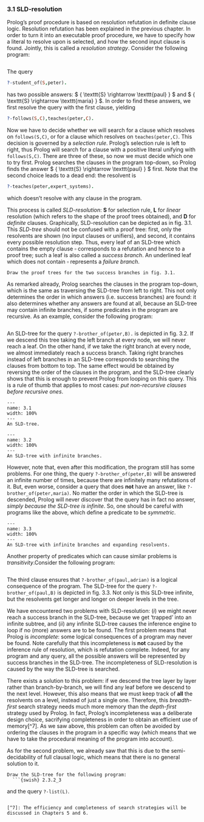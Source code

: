 ### 3.1 SLD-resolution ###

Prolog&rsquo;s proof procedure is based on resolution refutation in definite clause logic. Resolution refutation has been explained in the previous chapter. In order to turn it into an executable proof procedure, we have to specify how a literal to resolve upon is selected, and how the second input clause is found. Jointly, this is called a *resolution strategy*. Consider the following program:
```{swish} 3.1.1
```
The query
```Prolog
?-student_of(S,peter).
```
has two possible answers: $ \{ \texttt{S} \rightarrow \texttt{paul} \} $ and $ \{ \texttt{S} \rightarrow \texttt{maria} \} $. In order to find these answers, we first resolve the query with the first clause, yielding
```Prolog
?-follows(S,C),teaches(peter,C).
```
Now we have to decide whether we will search for a clause which resolves on `follows(S,C)`, or for a clause which resolves on `teaches(peter,C)`. This decision is governed by a *selection rule*. Prolog&rsquo;s selection rule is left to right, thus Prolog will search for a clause with a positive literal unifying with `follows(S,C)`. There are three of these, so now we must decide which one to try first. Prolog searches the clauses in the program top-down, so Prolog finds the answer $ \{ \texttt{S} \rightarrow \texttt{paul} \} $ first. Note that the second choice leads to a dead end: the resolvent is
```Prolog
?-teaches(peter,expert_systems).
```
which doesn&rsquo;t resolve with any clause in the program.

This process is called *SLD-resolution*: **S** for selection rule, **L** for *linear* resolution (which refers to the shape of the proof trees obtained), and **D** for *definite* clauses. Graphically, SLD-resolution can be depicted as in fig. 3.1. This *SLD-tree* should not be confused with a proof tree: first, only the resolvents are shown (no input clauses or unifiers), and second, it contains every possible resolution step. Thus, every leaf of an SLD-tree which contains the empty clause $\square$ corresponds to a refutation and hence to a proof tree; such a leaf is also called a *success branch*. An underlined leaf which does not contain $\square$ represents a *failure branch*.

```{exercise} 3.1
Draw the proof trees for the two success branches in fig. 3.1.
```

As remarked already, Prolog searches the clauses in the program top-down, which is the same as traversing the SLD-tree from left to right. This not only determines the order in which answers (i.e. success branches) are found: it also determines whether any answers are found at all, because an SLD-tree may contain infinite branches, if some predicates in the program are recursive. As an example, consider the following program:
```{swish} 3.1.3_2
```
An SLD-tree for the query `?-brother_of(peter,B).` is depicted in fig. 3.2. If we descend this tree taking the left branch at every node, we will never reach a leaf. On the other hand, if we take the right branch at every node, we almost immediately reach a success branch. Taking right branches instead of left branches in an SLD-tree corresponds to searching the clauses from bottom to top. The same effect would be obtained by reversing the order of the clauses in the program, and the SLD-tree clearly shows that this is enough to prevent Prolog from looping on this query. This is a rule of thumb that applies to most cases: *put non-recursive clauses before recursive ones*.

```{figure} ../images/part_i/image022.svg
---
name: 3.1
width: 100%
---
An SLD-tree.
```

```{figure} ../images/part_i/image024.svg
---
name: 3.2
width: 100%
---
An SLD-tree with infinite branches.
```

However, note that, even after this modification, the program still has some problems. For one thing, the query `?-brother_of(peter,B)` will be answered an infinite number of times, because there are infinitely many refutations of it. But, even worse, consider a query that does **not** have an answer, like `?-brother_of(peter,maria)`. No matter the order in which the SLD-tree is descended, Prolog will never discover that the query has in fact no answer, *simply because the SLD-tree is infinite*. So, one should be careful with programs like the above, which define a predicate to be *symmetric*.

```{figure} ../images/part_i/image026.svg
---
name: 3.3
width: 100%
---
An SLD-tree with infinite branches and expanding resolvents.
```

Another property of predicates which can cause similar problems is *transitivity*.Consider the following program:
```{swish} 3.1.4_2
```
The third clause ensures that `?-brother_of(paul,adrian)` is a logical consequence of the program. The SLD-tree for the query `?-brother_of(paul,B)` is depicted in fig. 3.3. Not only is this SLD-tree infinite, but the resolvents get longer and longer on deeper levels in the tree.

We have encountered two problems with SLD-resolution: (*i*) we might never reach a success branch in the SLD-tree, because we get &lsquo;trapped&rsquo; into an infinite subtree, and (*ii*) any infinite SLD-tree causes the inference engine to loop if no (more) answers are to be found. The first problem means that Prolog is *incomplete*: some logical consequences of a program may never be found. Note carefully that this incompleteness is **not** caused by the inference rule of resolution, which is refutation complete. Indeed, for any program and any query, all the possible answers will be represented by success branches in the SLD-tree. The incompleteness of SLD-resolution is caused by the way the SLD-tree is searched.

There exists a solution to this problem: if we descend the tree layer by layer rather than branch-by-branch, we will find any leaf before we descend to the next level. However, this also means that we must keep track of **all** the resolvents on a level, instead of just a single one. Therefore, this *breadth-first* search strategy needs much more memory than the *depth-first* strategy used by Prolog. In fact, Prolog&rsquo;s incompleteness was a deliberate design choice, sacrifying completeness in order to obtain an efficient use of memory[^7]. As we saw above, this problem can often be avoided by ordering the clauses in the program in a specific way (which means that we have to take the procedural meaning of the program into account).

As for the second problem, we already saw that this is due to the semi-decidability of full clausal logic, which means that there is no general solution to it.

```{exercise} 3.2
Draw the SLD-tree for the following program:
  ```{swish} 2.3.2_3
  ```
and the query `?-list(L)`.
```

[^7]: The efficiency and completeness of search strategies will be discussed in Chapters 5 and 6.
